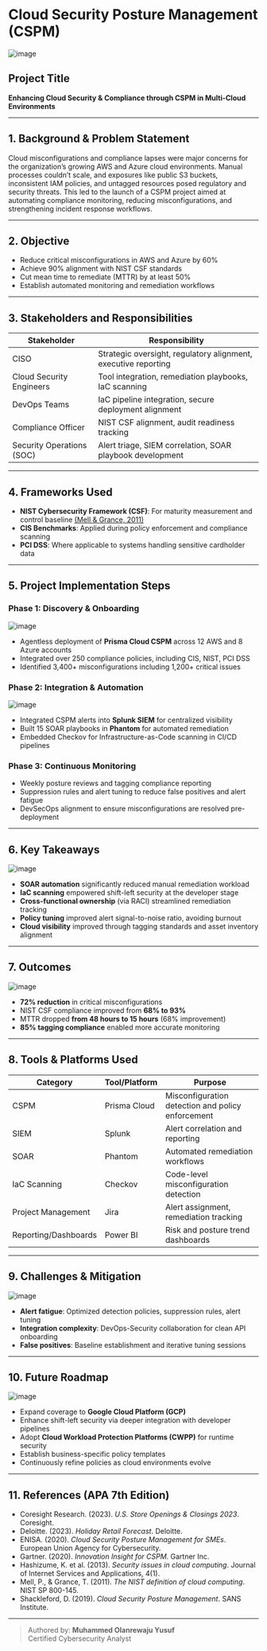# Cloud Security Posture Management (CSPM)

![image](https://github.com/user-attachments/assets/5fee464f-7dfe-4eaa-b8b0-2abc93775166)

## Project Title
**Enhancing Cloud Security & Compliance through CSPM in Multi-Cloud Environments**

---

## 1. Background & Problem Statement
Cloud misconfigurations and compliance lapses were major concerns for the organization’s growing AWS and Azure cloud environments. Manual processes couldn’t scale, and exposures like public S3 buckets, inconsistent IAM policies, and untagged resources posed regulatory and security threats. This led to the launch of a CSPM project aimed at automating compliance monitoring, reducing misconfigurations, and strengthening incident response workflows.

---

## 2. Objective
- Reduce critical misconfigurations in AWS and Azure by 60%
- Achieve 90% alignment with NIST CSF standards
- Cut mean time to remediate (MTTR) by at least 50%
- Establish automated monitoring and remediation workflows

---

## 3. Stakeholders and Responsibilities
| Stakeholder              | Responsibility                                                                 |
|--------------------------|-------------------------------------------------------------------------------|
| CISO                     | Strategic oversight, regulatory alignment, executive reporting                 |
| Cloud Security Engineers | Tool integration, remediation playbooks, IaC scanning                         |
| DevOps Teams             | IaC pipeline integration, secure deployment alignment                         |
| Compliance Officer       | NIST CSF alignment, audit readiness tracking                                   |
| Security Operations (SOC)| Alert triage, SIEM correlation, SOAR playbook development                     |

---

## 4. Frameworks Used
- **NIST Cybersecurity Framework (CSF)**: For maturity measurement and control baseline [(Mell & Grance, 2011)](https://nvlpubs.nist.gov/nistpubs/800-145/SP800-145.pdf)
- **CIS Benchmarks**: Applied during policy enforcement and compliance scanning
- **PCI DSS**: Where applicable to systems handling sensitive cardholder data

---

## 5. Project Implementation Steps

### Phase 1: Discovery & Onboarding
![image](https://github.com/user-attachments/assets/9240847c-44b0-40e5-8686-6802eba52b60)

- Agentless deployment of **Prisma Cloud CSPM** across 12 AWS and 8 Azure accounts
- Integrated over 250 compliance policies, including CIS, NIST, PCI DSS
- Identified 3,400+ misconfigurations including 1,200+ critical issues

### Phase 2: Integration & Automation
![image](https://github.com/user-attachments/assets/5982ddda-2e3d-4a2b-b5d7-aeba699983c2)

- Integrated CSPM alerts into **Splunk SIEM** for centralized visibility
- Built 15 SOAR playbooks in **Phantom** for automated remediation
- Embedded Checkov for Infrastructure-as-Code scanning in CI/CD pipelines

### Phase 3: Continuous Monitoring

- Weekly posture reviews and tagging compliance reporting
- Suppression rules and alert tuning to reduce false positives and alert fatigue
- DevSecOps alignment to ensure misconfigurations are resolved pre-deployment

---

## 6. Key Takeaways
![image](https://github.com/user-attachments/assets/12131283-ff27-446d-a5ef-c0d073d54a2b)

- **SOAR automation** significantly reduced manual remediation workload
- **IaC scanning** empowered shift-left security at the developer stage
- **Cross-functional ownership** (via RACI) streamlined remediation tracking
- **Policy tuning** improved alert signal-to-noise ratio, avoiding burnout
- **Cloud visibility** improved through tagging standards and asset inventory alignment

---

## 7. Outcomes
![image](https://github.com/user-attachments/assets/857f4e6f-9dbf-48eb-8969-2267fecda20a)

- **72% reduction** in critical misconfigurations
- NIST CSF compliance improved from **68% to 93%**
- MTTR dropped **from 48 hours to 15 hours** (68% improvement)
- **85% tagging compliance** enabled more accurate monitoring

---

## 8. Tools & Platforms Used
| Category                  | Tool/Platform             | Purpose                                            |
|---------------------------|----------------------------|----------------------------------------------------|
| CSPM                      | Prisma Cloud              | Misconfiguration detection and policy enforcement  |
| SIEM                      | Splunk                    | Alert correlation and reporting                    |
| SOAR                      | Phantom                   | Automated remediation workflows                    |
| IaC Scanning              | Checkov                   | Code-level misconfiguration detection              |
| Project Management        | Jira                      | Alert assignment, remediation tracking             |
| Reporting/Dashboards      | Power BI                  | Risk and posture trend dashboards                  |

---

## 9. Challenges & Mitigation
![image](https://github.com/user-attachments/assets/cdb744f4-08a6-4dea-8213-31db7bbc21df)

- **Alert fatigue**: Optimized detection policies, suppression rules, alert tuning
- **Integration complexity**: DevOps-Security collaboration for clean API onboarding
- **False positives**: Baseline establishment and iterative tuning sessions

---

## 10. Future Roadmap
![image](https://github.com/user-attachments/assets/b4e6603f-9ede-42da-979f-5e4b61a6050d)

- Expand coverage to **Google Cloud Platform (GCP)**
- Enhance shift-left security via deeper integration with developer pipelines
- Adopt **Cloud Workload Protection Platforms (CWPP)** for runtime security
- Establish business-specific policy templates
- Continuously refine policies as cloud environments evolve

---

## 11. References (APA 7th Edition)
- Coresight Research. (2023). *U.S. Store Openings & Closings 2023*. Coresight.
- Deloitte. (2023). *Holiday Retail Forecast*. Deloitte.
- ENISA. (2020). *Cloud Security Posture Management for SMEs*. European Union Agency for Cybersecurity.
- Gartner. (2020). *Innovation Insight for CSPM*. Gartner Inc.
- Hashizume, K. et al. (2013). *Security issues in cloud computing*. Journal of Internet Services and Applications, 4(1).
- Mell, P., & Grance, T. (2011). *The NIST definition of cloud computing*. NIST SP 800-145.
- Shackleford, D. (2019). *Cloud Security Posture Management*. SANS Institute.

---

> Authored by: **Muhammed Olanrewaju Yusuf**  
> Certified Cybersecurity Analyst
